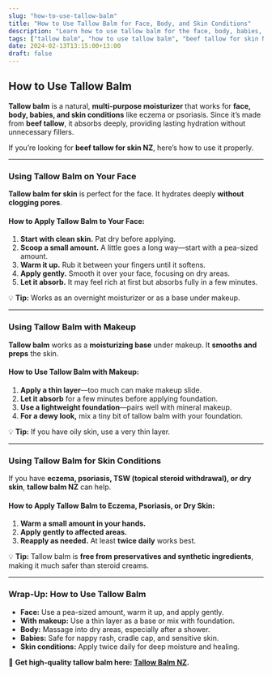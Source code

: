 ```yaml
---
slug: "how-to-use-tallow-balm"
title: "How to Use Tallow Balm for Face, Body, and Skin Conditions"
description: "Learn how to use tallow balm for the face, body, babies, eczema, and psoriasis. Discover the benefits of beef tallow for skin in NZ."
tags: ["tallow balm", "how to use tallow balm", "beef tallow for skin NZ"]
date: 2024-02-13T13:15:00+13:00
draft: false
---
```


## How to Use Tallow Balm  

**Tallow balm** is a natural, **multi-purpose moisturizer** that works for **face, body, babies, and skin conditions** like eczema or psoriasis. Since it’s made from **beef tallow**, it absorbs deeply, providing lasting hydration without unnecessary fillers.  

If you’re looking for **beef tallow for skin NZ**, here’s how to use it properly.  

---

### Using Tallow Balm on Your Face  

**Tallow balm for skin** is perfect for the face. It hydrates deeply **without clogging pores**.  

#### How to Apply Tallow Balm to Your Face:  
1. **Start with clean skin.** Pat dry before applying.  
2. **Scoop a small amount.** A little goes a long way—start with a pea-sized amount.  
3. **Warm it up.** Rub it between your fingers until it softens.  
4. **Apply gently.** Smooth it over your face, focusing on dry areas.  
5. **Let it absorb.** It may feel rich at first but absorbs fully in a few minutes.  

💡 **Tip:** Works as an overnight moisturizer or as a base under makeup.  

---

### Using Tallow Balm with Makeup  

**Tallow balm** works as a **moisturizing base** under makeup. It **smooths and preps** the skin.  

#### How to Use Tallow Balm with Makeup:  
1. **Apply a thin layer**—too much can make makeup slide.  
2. **Let it absorb** for a few minutes before applying foundation.  
3. **Use a lightweight foundation**—pairs well with mineral makeup.  
4. **For a dewy look,** mix a tiny bit of tallow balm with your foundation.  

💡 **Tip:** If you have oily skin, use a very thin layer.  

---

### Using Tallow Balm for Skin Conditions  

If you have **eczema, psoriasis, TSW (topical steroid withdrawal), or dry skin**, **tallow balm NZ** can help.  

#### How to Apply Tallow Balm to Eczema, Psoriasis, or Dry Skin:  
1. **Warm a small amount in your hands.**  
2. **Apply gently to affected areas.**  
3. **Reapply as needed.** At least **twice daily** works best.  

💡 **Tip:** Tallow balm is **free from preservatives and synthetic ingredients**, making it much safer than steroid creams.  

---

### Wrap-Up: How to Use Tallow Balm  

- **Face:** Use a pea-sized amount, warm it up, and apply gently.  
- **With makeup:** Use a thin layer as a base or mix with foundation.  
- **Body:** Massage into dry areas, especially after a shower.  
- **Babies:** Safe for nappy rash, cradle cap, and sensitive skin.  
- **Skin conditions:** Apply twice daily for deep moisture and healing.  

🔗 **Get high-quality tallow balm here: [Tallow Balm NZ](https://primalpantry.co.nz/shop/products/tallow-skin/).**

